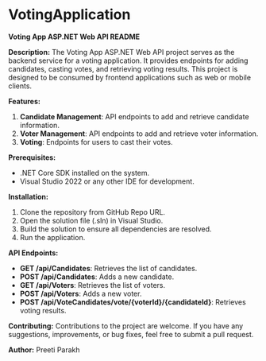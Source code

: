 # VotingApplication

**Voting App ASP.NET Web API README**

**Description:**
The Voting App ASP.NET Web API project serves as the backend service for a voting application. It provides endpoints for adding candidates, casting votes, and retrieving voting results. This project is designed to be consumed by frontend applications such as web or mobile clients.

**Features:**
1. **Candidate Management**: API endpoints to add and retrieve candidate information.
2. **Voter Management**: API endpoints to add and retrieve voter information.
3. **Voting**: Endpoints for users to cast their votes.

**Prerequisites:**
- .NET Core SDK installed on the system.
- Visual Studio 2022 or any other IDE for development.

**Installation:**
1. Clone the repository from GitHub Repo URL.
2. Open the solution file (.sln) in Visual Studio.
3. Build the solution to ensure all dependencies are resolved.
4. Run the application.

**API Endpoints:**
- **GET /api/Candidates**: Retrieves the list of candidates.
- **POST /api/Candidates**: Adds a new candidate.
- **GET /api/Voters**: Retrieves the list of voters.
- **POST /api/Voters**: Adds a new voter.
- **POST /api/VoteCandidates/vote/{voterId}/{candidateId}**: Retrieves voting results.

**Contributing:**
Contributions to the project are welcome. If you have any suggestions, improvements, or bug fixes, feel free to submit a pull request.

**Author:**
Preeti Parakh
